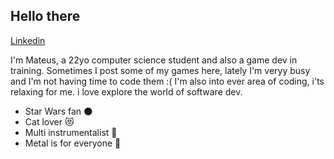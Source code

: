 ## Hello there 

[Linkedin](https://www.linkedin.com/in/mateus-oliveira-0b0b3a1b1/)

I'm Mateus, a 22yo computer science student and also a game dev in training.
Sometimes I post some of my games here, lately I'm veryy busy and I'm not having time to code them :(
I'm also into ever area of coding, i'ts relaxing for me. i love explore the world of software dev.

- Star Wars fan 🌑
- Cat lover 😻
- Multi instrumentalist 🎼
- Metal is for everyone 🤘
